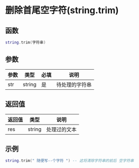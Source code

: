 # 删除首尾空字符(string.trim)

## 函数

```lua
string.trim(字符串)
```

## 参数

| 参数  | 类型     | 必填 | 说明      |
| --- | ------ | -- | ------- |
| str | string | 是  | 待处理的字符串 |

## 返回值

| 返回值 | 类型     | 说明     |
| --- | ------ | ------ |
| res | string | 处理过的文本 |

## 示例

```lua
string.trim(" 随便写--个字符 ") -- 这将清除字符串的前后 空字符串
```
